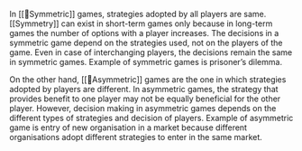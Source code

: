 
In [[🎲Symmetric]] games, strategies adopted by all players are same. [[Symmetry]] can exist in short-term games only because in long-term games the number of options with a player increases. The decisions in a symmetric game depend on the strategies used, not on the players of the game. Even in case of interchanging players, the decisions remain the same in symmetric games. Example of symmetric games is prisoner’s dilemma.

On the other hand, [[🎲Asymmetric]] games are the one in which strategies adopted by players are different. In asymmetric games, the strategy that provides benefit to one player may not be equally beneficial for the other player. However, decision making in asymmetric games depends on the different types of strategies and decision of players. Example of asymmetric game is entry of new organisation in a market because different organisations adopt different strategies to enter in the same market.